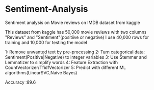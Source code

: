 # Sentiment-Analysis
Sentiment analysis on Movie reviews on IMDB dataset from kaggle

This dataset from kaggle has 50,000 movie reviews with two columns "Reviews" and "Sentiment"(positiive or negative)
I use 40,000 rows for training and 10,000 for testing the model

1: Remove unwanted text by pre-processing 
2: Turn categorical data: Sentiment(Positive|Negative) to integer variables
3: Use Stemmer and Lemmatizer to simplify words
4: Feature Extraction with CountVectorizer/TfidfVectorizer
5: Predict with different ML algorithms(LinearSVC,Naive Bayes)

Accuracy :89.6
